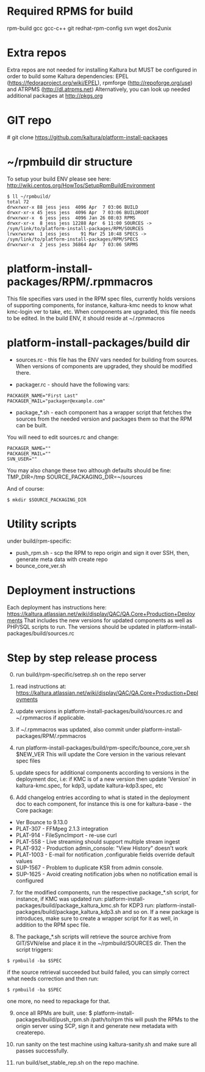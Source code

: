 Required RPMS for build
=======================
rpm-build gcc gcc-c++ git redhat-rpm-config svn wget dos2unix

Extra repos
===========
Extra repos are not needed for installing Kaltura but MUST be configured in order to build some Kaltura dependencies:
EPEL (https://fedoraproject.org/wiki/EPEL), rpmforge (http://repoforge.org/use) and ATRPMS (http://dl.atrpms.net)
Alternatively, you can look up needed additional packages at http://pkgs.org

GIT repo
========
\# git clone https://github.com/kaltura/platform-install-packages

~/rpmbuild dir structure
========================
To setup your build ENV please see here:
http://wiki.centos.org/HowTos/SetupRpmBuildEnvironment

```
$ ll ~/rpmbuild/
total 72
drwxrwxr-x 88 jess jess  4096 Apr  7 03:06 BUILD
drwxr-xr-x 45 jess jess  4096 Apr  7 03:06 BUILDROOT
drwxrwxr-x  6 jess jess  4096 Jan 26 08:03 RPMS
drwxr-xr-x  8 jess jess 12288 Apr  6 11:00 SOURCES -> /sym/link/to/platform-install-packages/RPM/SOURCES
lrwxrwxrwx  1 jess jess    91 Mar 25 10:48 SPECS -> /sym/link/to/platform-install-packages/RPM/SPECS
drwxrwxr-x  2 jess jess 36864 Apr  7 03:06 SRPMS
```

platform-install-packages/RPM/.rpmmacros
========================================
This file specifies vars used in the RPM spec files, currently holds versions of supporting components, for instance, kaltura-kmc needs to know what kmc-login ver to take, etc.
When components are upgraded, this file needs to be edited.
In the build ENV, it should reside at ~/.rpmmacros

platform-install-packages/build dir
================================================
* sources.rc - this file has the ENV vars needed for building from sources. When versions of components are upgraded, they should be modified there.

* packager.rc - should have the following vars:
```
PACKAGER_NAME="First Last"
PACKAGER_MAIL="packager@example.com"
```

* package_*.sh - each component has a wrapper script that fetches the sources from the needed version and packages them so that the RPM can be built.

You will need to edit sources.rc and change:
```
PACKAGER_NAME=""
PACKAGER_MAIL=""
SVN_USER=""
```
You may also change these two although defaults should be fine:
TMP_DIR=/tmp
SOURCE_PACKAGING_DIR=~/sources

And of course:
```
$ mkdir $SOURCE_PACKAGING_DIR
```
Utility scripts
===============
under build/rpm-specific:

* push_rpm.sh - scp the RPM to repo origin and sign it over SSH, then, generate meta data with create repo
* bounce_core_ver.sh

Deployment instructions
================================
Each deployment has instructions here:
https://kaltura.atlassian.net/wiki/display/QAC/QA.Core+Production+Deployments
That includes the new versions for updated components as well as PHP/SQL scripts to run.
The versions should be updated in platform-install-packages/build/sources.rc

Step by step release process
============================
0. run build/rpm-specific/setrep.sh on the repo server

1. read instructions at: https://kaltura.atlassian.net/wiki/display/QAC/QA.Core+Production+Deployments

2. update versions in platform-install-packages/build/sources.rc and ~/.rpmmacros if applicable.

3. if ~/.rpmmacros was updated, also commit under platform-install-packages/RPM/.rpmmacros

4. run platform-install-packages/build/rpm-specifc/bounce_core_ver.sh $NEW_VER
This will update the Core version in the various relevant spec files

5. update specs for additional components according to versions in the deployment doc, i.e:
if KMC is of a new version then update 'Version' in kaltura-kmc.spec, for kdp3, update kaltura-kdp3.spec, etc

6. Add changelog entries according to what is stated in the deployment doc to each component, for instance this is one for kaltura-base - the Core package:
- Ver Bounce to 9.13.0
- PLAT-307 - FFMpeg 2.1.3 integration 
- PLAT-914 - FileSyncImport - re-use curl 
- PLAT-558 - Live streaming should support multiple stream ingest 
- PLAT-932 - Production admin_console: "View History" doesn't work 
- PLAT-1003 - E-mail for notification ,configurable fields override default values 
- SUP-1567 - Problem to duplicate KSR from admin console. 
- SUP-1625 - Avoid creating notification jobs when no notification email is configured

7. for the modified components, run the respective package_*.sh script, for instance, if KMC was updated run:
platform-install-packages/build/package_kaltura_kmc.sh
for KDP3 run:
platform-install-packages/build/package_kaltura_kdp3.sh
and so on.
If a new package is introduces, make sure to create a wrapper script for it as well, in addition to the RPM spec file. 

8. The package_*.sh scripts will retrieve the source archive from GIT/SVN/else and place it in the ~/rpmbuild/SOURCES dir.
Then the script triggers:
```
$ rpmbuild -ba $SPEC
```
if the source retrieval succeeded but build failed, you can simply correct what needs correction and then run:
```
$ rpmbuild -ba $SPEC 
```
one more, no need to repackage for that.

9. once all RPMs are built, use: 
$ platform-install-packages/build/push_rpm.sh /path/to/rpm
this will push the RPMs to the origin server using SCP, sign it and generate new metadata with createrepo.

10. run sanity on the test machine using kaltura-sanity.sh and make sure all passes successfully.

11. run build/set_stable_rep.sh on the repo machine.
